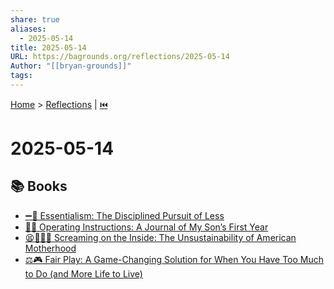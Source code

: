 ```yaml
---
share: true
aliases:
  - 2025-05-14
title: 2025-05-14
URL: https://bagrounds.org/reflections/2025-05-14
Author: "[[bryan-grounds]]"
tags: 
---
```

[Home](../index.md) > [Reflections](./index.md) | [⏮️](./2025-05-13.md)  
# 2025-05-14  
## 📚 Books  
- [➖💯 Essentialism: The Disciplined Pursuit of Less](../books/essentialism-the-disciplined-pursuit-of-less.md)  
- [👶📖 Operating Instructions: A Journal of My Son’s First Year](../books/operating-instructions-a-journal-of-my-sons-first-year.md)  
- [😫👩‍👧‍👦 Screaming on the Inside: The Unsustainability of American Motherhood](../books/screaming-on-the-inside-the-unsustainability-of-american-motherhood.md)  
- [⚖️🎮 Fair Play: A Game-Changing Solution for When You Have Too Much to Do (and More Life to Live)](../books/fair-play-a-game-changing-solution-for-when-you-have-too-much-to-do-and-more-life-to-live.md)  
